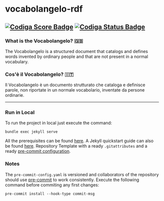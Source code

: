 # vocabolangelo-rdf
[![Codiga Score Badge](https://api.codiga.io/project/34539/score/svg)](https://app.codiga.io/hub/project/34539/vocabolangelo-rdf)
[![Codiga Status Badge](https://api.codiga.io/project/34539/status/svg)](https://app.codiga.io/hub/project/34539/vocabolangelo-rdf)
----
### What is the Vocabolangelo? 🇬🇧
The Vocabolangelo is a structured document that catalogs and defines words invented by ordinary people and that are not present in a normal vocabulary.


### Cos'è il Vocabolangelo? 🇮🇹
Il Vocabolangelo è un documento strutturato che cataloga e definisce parole, non riportate in un normale vocabolario, inventate da persone ordinarie.

----

### Run in Local

To run the project in local just execute the command:

```console
bundle exec jekyll serve
```

All the prerequisites can be found [here](https://jekyllrb.com/docs/installation/). A Jekyll quickstart guide can also be found [here](https://jekyllrb.com/docs/).
Repository Template with a ready ``.gitattributes`` and a ready [pre-commit configuration](https://pre-commit.com/hooks.html).

### Notes
The ``pre-commit-config.yaml`` is versioned and collaborators of the repository should use [pre-commit](https://pre-commit.com/) to work consistently.
Execute the following command before commiting any first changes:

```console
pre-commit install --hook-type commit-msg
```
